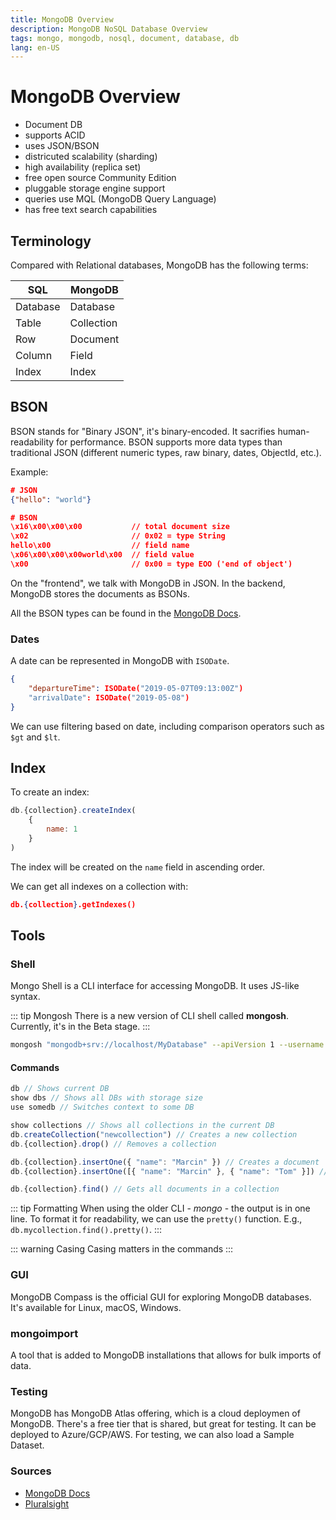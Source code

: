```yaml
---
title: MongoDB Overview
description: MongoDB NoSQL Database Overview
tags: mongo, mongodb, nosql, document, database, db
lang: en-US
---
```


# MongoDB Overview

- Document DB
- supports ACID
- uses JSON/BSON
- districuted scalability (sharding)
- high availability (replica set)
- free open source Community Edition
- pluggable storage engine support
- queries use MQL (MongoDB Query Language)
- has free text search capabilities

## Terminology

Compared with Relational databases, MongoDB has the following terms:

|SQL|MongoDB|
|-|-|
|Database|Database|
|Table|Collection|
|Row|Document|
|Column|Field|
|Index|Index|

## BSON

BSON stands for "Binary JSON", it's binary-encoded. It sacrifies
human-readability for performance. BSON supports more data types than
traditional JSON (different numeric types, raw binary, dates, ObjectId, etc.). 

Example:

```json
# JSON
{"hello": "world"}

# BSON
\x16\x00\x00\x00           // total document size
\x02                       // 0x02 = type String
hello\x00                  // field name
\x06\x00\x00\x00world\x00  // field value
\x00                       // 0x00 = type EOO ('end of object')
```

On the "frontend", we talk with MongoDB in JSON. In the backend, MongoDB stores
the documents as BSONs.

All the BSON types can be found in the [MongoDB
Docs](https://www.mongodb.com/docs/manual/reference/bson-types/).

### Dates

A date can be represented in MongoDB with `ISODate`.

```json
{
    "departureTime": ISODate("2019-05-07T09:13:00Z")
    "arrivalDate": ISODate("2019-05-08")
}
```

We can use filtering based on date, including comparison operators such as
`$gt` and `$lt`.

## Index

To create an index:

```js
db.{collection}.createIndex(
    {
        name: 1
    }
)
```

The index will be created on the `name` field in ascending order.

We can get all indexes on a collection with:

```json
db.{collection}.getIndexes()
```

## Tools

### Shell

Mongo Shell is a CLI interface for accessing MongoDB. It uses JS-like syntax.

::: tip Mongosh
There is a new version of CLI shell called **mongosh**. Currently, it's in the
Beta stage.
:::

```sh
mongosh "mongodb+srv://localhost/MyDatabase" --apiVersion 1 --username "myuser" --password "mypass"
```

#### Commands

```js
db // Shows current DB
show dbs // Shows all DBs with storage size
use somedb // Switches context to some DB

show collections // Shows all collections in the current DB
db.createCollection("newcollection") // Creates a new collection
db.{collection}.drop() // Removes a collection

db.{collection}.insertOne({ "name": "Marcin" }) // Creates a document
db.{collection}.insertOne([{ "name": "Marcin" }, { "name": "Tom" }]) // Creates documents

db.{collection}.find() // Gets all documents in a collection

```

::: tip Formatting
When using the older CLI - *mongo* - the output is in one line. To format it for
readability, we can use the `pretty()` function. E.g.,
`db.mycollection.find().pretty()`.
:::

::: warning Casing
Casing matters in the commands
:::

### GUI

MongoDB Compass is the official GUI for exploring MongoDB databases. It's
available for Linux, macOS, Windows.

### mongoimport

A tool that is added to MongoDB installations that allows for bulk imports of
data.

### Testing

MongoDB has MongoDB Atlas offering, which is a cloud deploymen of MongoDB.
There's a free tier that is shared, but great for testing. It can be deployed to
Azure/GCP/AWS. For testing, we can also load a Sample Dataset.

### Sources

- [MongoDB Docs](https://www.mongodb.com/docs/)
- [Pluralsight](https://app.pluralsight.com/paths/skill/querying-and-modifying-data-in-mongodb)